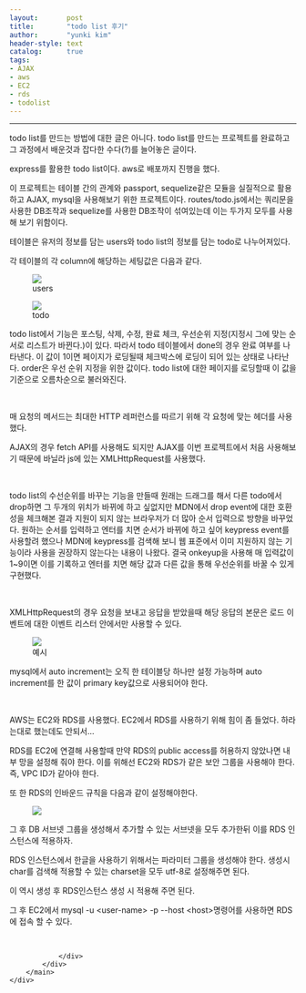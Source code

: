 ```yaml
---
layout:       post
title:        "todo list 후기"
author:       "yunki kim"
header-style: text
catalog:      true
tags: 
- AJAX
- aws
- EC2
- rds
- todolist
---
```


<head></head>
<body id="tt-body-page" class="">
<div id="wrap" class="wrap-right">
    <div id="container">
        <main class="main ">
            <div class="area-main">
                <div class="area-view">
                    <div class="article-header"></div>
                    <hr>
                    <div class="article-view">
                        <div class="contents_style">
                            <p>todo list를 만드는 방법에 대한 글은 아니다. todo list를 만드는 프로젝트를 완료하고 그 과정에서 배운것과 잡다한 수다(?)를 늘어놓은 글이다.</p>
<p>express를 활용한 todo list이다. aws로 배포까지 진행을 했다.</p>
<p>이 프로젝트는 테이블 간의 관계와 passport, sequelize같은 모듈을 실질적으로 활용하고 AJAX, mysql을 사용해보기 위한 프로젝트이다. routes/todo.js에서는 쿼리문을 사용한 DB조작과 sequelize를 사용한 DB조작이 섞여있는데 이는 두가지 모두를 사용해 보기 위함이다.&nbsp;</p>
<p>테이블은 유저의 정보를 담는 users와 todo list의 정보를 담는 todo로 나누어져있다.</p>
<p>각 테이블의 각 column에 해당하는 세팅값은 다음과 같다.</p>
<p></p><figure class="imageblock widthContent" data-origin-width="0" data-origin-height="0" data-ke-mobilestyle="widthContent">
    <span data-lightbox="lightbox">
        <img src="/img/dG9kbyBsaXN0IO2bhOq4sA==/img.png" data-origin-width="0" data-origin-height="0" data-ke-mobilestyle="widthContent">
    </span>
    <figcaption>users</figcaption>
</figure><figure class="imageblock widthContent" data-origin-width="0" data-origin-height="0" data-ke-mobilestyle="widthContent">
    <span data-lightbox="lightbox">
        <img src="/img/dG9kbyBsaXN0IO2bhOq4sA==/img_1.png" data-origin-width="0" data-origin-height="0" data-ke-mobilestyle="widthContent">
    </span>
    <figcaption>todo</figcaption>
</figure><p></p>
<p>todo list에서 기능은 포스팅, 삭제, 수정, 완료 체크, 우선순위 지정(지정시 그에 맞는 순서로 리스트가 바뀐다.)이 있다. 따라서 todo 테이블에서 done의 경우 완료 여부를 나타낸다. 이 값이 1이면 페이지가 로딩될때 체크박스에 로딩이 되어 있는 상태로 나타난다. order은 우선 순위 지정을 위한 값이다. todo list에 대한 페이지를 로딩할때 이 값을 기준으로 오름차순으로 불러와진다.&nbsp;</p>
<p>&nbsp;</p>
<p>매 요청의 메서드는 최대한 HTTP 레퍼런스를 따르기 위해 각 요청에 맞는 헤더를 사용했다.&nbsp;</p>
<p>AJAX의 경우 fetch API를 사용해도 되지만 AJAX를 이번 프로젝트에서 처음 사용해보기 때문에 바닐라 js에 있는 XMLHttpRequest를 사용했다.&nbsp;</p>
<p>&nbsp;</p>
<p>todo list의 수선순위를 바꾸는 기능을 만들때 원래는 드래그를 해서 다른 todo에서 drop하면 그 두개의 위치가 바뀌에 하고 싶없지만 MDN에서 drop event에 대한 호환성을 체크해본 결과 지원이 되지 않는 브라우저가 더 많아 순서 입력으로 방향을 바꾸었다. 원하는 순서를 입력하고 엔터를 치면 순서가 바뀌에 하고 싶어 keypress event를 사용할려 했으나 MDN에 keypress를 검색해 보니 웹 표준에서 이미 지원하지 않는 기능이라 사용을 권장하지 않는다는 내용이 나왔다. 결국 onkeyup을 사용해 매 입력값이 1~9이면 이를 기록하고 엔터를 치면 해당 값과 다른 값을 통해 우선순위를 바꿀 수 있게 구현했다.&nbsp;</p>
<p>&nbsp;</p>
<p>XMLHttpRequest의 경우 요청을 보내고 응답을 받았을때 해당 응답의 본문은 로드 이벤트에 대한 이벤트 리스터 안에서만 사용할 수 있다.&nbsp;</p>
<p></p><figure class="imageblock widthContent" data-origin-width="0" data-origin-height="0" data-ke-mobilestyle="widthContent">
    <span data-lightbox="lightbox">
        <img src="/img/dG9kbyBsaXN0IO2bhOq4sA==/img_2.png" data-origin-width="0" data-origin-height="0" data-ke-mobilestyle="widthContent">
    </span>
    <figcaption>예시</figcaption>
</figure><p></p>
<p>mysql에서 auto increment는 오직 한 테이블당 하나만 설정 가능하며 auto increment를 한 값이 primary key값으로 사용되어야 한다.&nbsp;</p>
<p>&nbsp;</p>
<p>AWS는 EC2와 RDS를 사용했다. EC2에서 RDS를 사용하기 위해 힘이 좀 들었다. 하라는대로 했는데도 안되서...</p>
<p>RDS를 EC2에 연결해 사용할때 만약 RDS의 public access를 허용하지 않았나면 내부 망을 설정해 줘야 한다. 이를 위해선 EC2와 RDS가 같은 보안 그룹을 사용해야 한다. 즉, VPC ID가 같아야 한다.&nbsp;</p>
<p>또 한 RDS의 인바운드 규칙을 다음과 같이 설정해야한다.</p>
<p></p><figure class="imageblock alignCenter" data-origin-width="0" data-origin-height="0" data-ke-mobilestyle="widthContent">
    <span data-lightbox="lightbox">
        <img src="/img/dG9kbyBsaXN0IO2bhOq4sA==/img_3.png" data-origin-width="0" data-origin-height="0" data-ke-mobilestyle="widthContent">
    </span>
    <figcaption></figcaption>
</figure><p></p>
<p>그 후 DB 서브넷 그룹을 생성해서 추가할 수 있는 서브넷을 모두 추가한뒤 이를 RDS 인스턴스에 적용하자.&nbsp;</p>
<p>RDS 인스턴스에서 한글을 사용하기 위해서는 파라미터 그룹을 생성해야 한다. 생성시 char를 검색해 적용할 수 있는 charset을 모두 utf-8로 설정해주면 된다.&nbsp;</p>
<p>이 역시 생성 후 RDS인스턴스 생성 시 적용해 주면 된다.&nbsp;</p>
<p>그 후 EC2에서 mysql -u &lt;user-name&gt; -p --host &lt;host&gt;명령어를 사용하면 RDS에 접속 할 수 있다.</p>
                        </div>
                        <br>
                        <div class="tags"></div>
                    </div>
                    
                </div>
            </div>
        </main>
    </div>
</div>


</body>